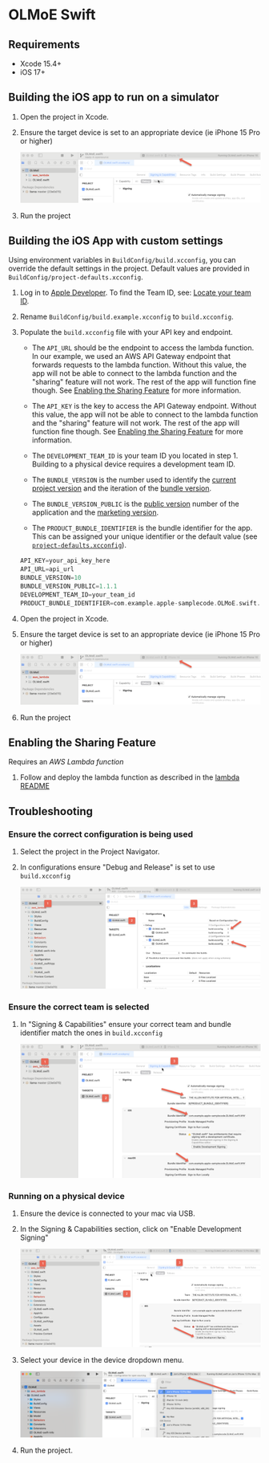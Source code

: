 # OLMoE Swift

## Requirements

- Xcode 15.4+
- iOS 17+

## Building the iOS app to run on a simulator

1) Open the project in Xcode.

1) Ensure the target device is set to an appropriate device (ie iPhone 15 Pro or higher)

    ![Select Project OLMoE Swift](../doc_assets/Set_Target_Device.png)

1) Run the project

## Building the iOS App with custom settings

Using environment variables in `BuildConfig/build.xcconfig`, you can override the default settings in the project.
Default values are provided in `BuildConfig/project-defaults.xcconfig`.

1) Log in to [Apple Developer](https://developer.apple.com).
    To find the Team ID, see: [Locate your team ID](https://developer.apple.com/help/account/manage-your-team/locate-your-team-id/).

1) Rename `BuildConfig/build.example.xcconfig` to `build.xcconfig`.

1) Populate the `build.xcconfig` file with your API key and endpoint.

    - The `API_URL` should be the endpoint to access the lambda function.
    In our example, we used an AWS API Gateway endpoint that forwards requests to the lambda function.
    Without this value, the app will not be able to connect to the lambda function and the "sharing" feature will not work.
    The rest of the app will function fine though.
    See [Enabling the Sharing Feature](#enabling-the-sharing-feature) for more information.

    - The `API_KEY` is the key to access the API Gateway endpoint.
    Without this value, the app will not be able to connect to the lambda function and the "sharing" feature will not work.
    The rest of the app will function fine though.
    See [Enabling the Sharing Feature](#enabling-the-sharing-feature) for more information.

    - The `DEVELOPMENT_TEAM_ID` is your team ID you located in step 1.
    Building to a physical device requires a development team ID.

    - The `BUNDLE_VERSION` is the number used to identify the [current project version](https://developer.apple.com/documentation/xcode/build-settings-reference#Current-Project-Version) and the iteration of the [bundle version](https://developer.apple.com/documentation/bundleresources/information-property-list/cfbundleversion).

    - The `BUNDLE_VERSION_PUBLIC` is the [public version](https://developer.apple.com/documentation/bundleresources/information-property-list/cfbundleshortversionstring) number of the application and the [marketing version](https://developer.apple.com/documentation/xcode/build-settings-reference#Marketing-Version).

    - The `PRODUCT_BUNDLE_IDENTIFIER` is the bundle identifier for the app.
    This can be assigned your unique identifier or the default value (see [`project-defaults.xcconfig`](BuildConfig/project-defaults.xcconfig)).

    ```swift
    API_KEY=your_api_key_here
    API_URL=api_url
    BUNDLE_VERSION=10
    BUNDLE_VERSION_PUBLIC=1.1.1
    DEVELOPMENT_TEAM_ID=your_team_id
    PRODUCT_BUNDLE_IDENTIFIER=com.example.apple-samplecode.OLMoE.swift.${DEVELOPMENT_TEAM_ID}
    ```

1) Open the project in Xcode.

1) Ensure the target device is set to an appropriate device (ie iPhone 15 Pro or higher)

    ![Select Project OLMoE Swift](../doc_assets/Set_Target_Device.png)

1) Run the project

## Enabling the Sharing Feature

Requires an _AWS Lambda function_

1) Follow and deploy the lambda function as described in the [lambda README](../aws-lambda/README.md)

## Troubleshooting

### Ensure the correct configuration is being used

1) Select the project in the Project Navigator.

1) In configurations ensure "Debug and Release" is set to use `build.xcconfig`

    ![set the configuration file to `build.xcconfig`](../doc_assets/Configuration_File.png)

### Ensure the correct team is selected

1) In "Signing & Capabilities" ensure your correct team and bundle identifier match the ones in `build.xcconfig`

    ![Select Project OLMoE Swift](../doc_assets/Validate_Team_and_Bundle_ID.png)

### Running on a physical device

1) Ensure the device is connected to your mac via USB.

1) In the Signing & Capabilities section, click on "Enable Development Signing"

    ![Enable Development Signing](../doc_assets/Enable_Development_Signing.png)

1) Select your device in the device dropdown menu.

    ![Select Device](../doc_assets/Select_Device.png)

1) Run the project.
